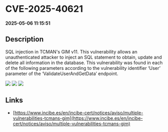 # CVE-2025-40621

**2025-05-06 11:15:51**

## Description
SQL injection in TCMAN's GIM v11. This vulnerability allows an unauthenticated attacker to inject an SQL statement to obtain, update and delete all information in the database. This vulnerability was found in each of the following parameters according to the vulnerability identifier ‘User’ parameter of the ‘ValidateUserAndGetData’ endpoint.

![](https://img.shields.io/static/v1?label=Score&message=9.3&color=red)
![](https://img.shields.io/static/v1?label=Severity&message=CRITICAL&color=red)
![](https://img.shields.io/static/v1?label=CWE&message=SQL&color=green)

## Links
- [https://www.incibe.es/en/incibe-cert/notices/aviso/multiple-vulnerabilities-tcmans-gim](https://www.incibe.es/en/incibe-cert/notices/aviso/multiple-vulnerabilities-tcmans-gim)
